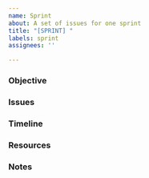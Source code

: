 ```yaml
---
name: Sprint
about: A set of issues for one sprint
title: "[SPRINT] "
labels: sprint
assignees: ''

---
```


### Objective
<!-- Describe the objective of this sprint -->

### Issues
<!-- List all issues for this sprint -->

### Timeline
<!-- Provide a timeline for the sprint -->

### Resources
<!-- List any resources required for this sprint -->

### Notes
<!-- Additional notes or comments -->
